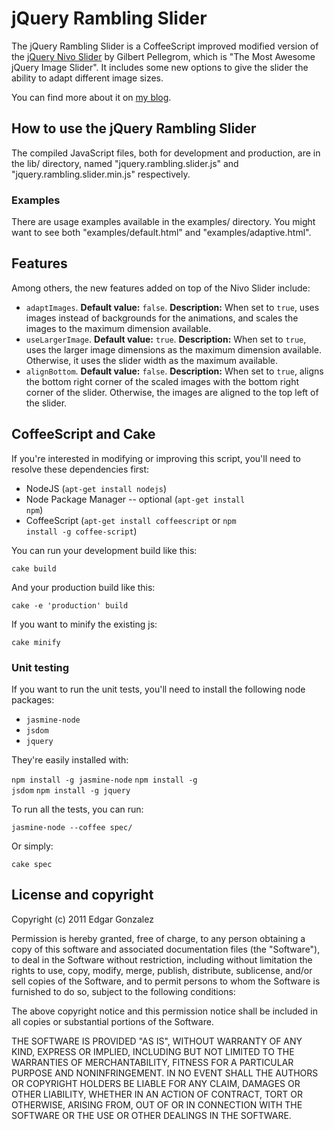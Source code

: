 # jQuery Rambling Slider

The jQuery Rambling Slider is a CoffeeScript improved modified version of the [jQuery Nivo Slider](http://github.com/gilbitron/Nivo-Slider) by Gilbert Pellegrom, which is "The Most Awesome jQuery Image Slider".
It includes some new options to give the slider the ability to adapt different image sizes.

You can find more about it on [my blog](http://ramblinglabs.com).

## How to use the jQuery Rambling Slider

The compiled JavaScript files, both for development and production, are in the lib/ directory, named "jquery.rambling.slider.js" and "jquery.rambling.slider.min.js" respectively.

### Examples

There are usage examples available in the examples/ directory.
You might want to see both "examples/default.html" and "examples/adaptive.html".

## Features

Among others, the new features added on top of the Nivo Slider include:

* <code>adaptImages</code>. __Default value:__ <code>false</code>. __Description:__ When set to <code>true</code>, uses images instead of backgrounds for the animations, and scales the images to the maximum dimension available.
* <code>useLargerImage</code>. __Default value:__ <code>true</code>. __Description:__ When set to <code>true</code>, uses the larger image dimensions as the maximum dimension available. Otherwise, it uses the slider width as the maximum available.
* <code>alignBottom</code>. __Default value:__ <code>false</code>. __Description:__ When set to <code>true</code>, aligns the bottom right corner of the scaled images with the bottom right corner of the slider. Otherwise, the images are aligned to the top left of the slider.

## CoffeeScript and Cake

If you're interested in modifying or improving this script, you'll need to resolve these dependencies first:

* NodeJS (<code>apt-get install nodejs</code>)
* Node Package Manager -- optional (<code>apt-get install npm</code>)
* CoffeeScript (<code>apt-get install coffeescript</code> or <code>npm install -g coffee-script</code>)

You can run your development build like this:

<code>cake build</code>

And your production build like this:

<code>cake -e 'production' build</code>

If you want to minify the existing js:

<code>cake minify</code>

### Unit testing

If you want to run the unit tests, you'll need to install the following node packages:
* <code>jasmine-node</code>
* <code>jsdom</code>
* <code>jquery</code>

They're easily installed with:

<code>npm install -g jasmine-node</code>
<code>npm install -g jsdom</code>
<code>npm install -g jquery</code>

To run all the tests, you can run:

<code>jasmine-node --coffee spec/</code>

Or simply:

<code>cake spec</code>

## License and copyright

Copyright (c) 2011 Edgar Gonzalez

Permission is hereby granted, free of charge, to any person obtaining a copy of this software and associated documentation files (the "Software"), to deal in the Software without restriction, including without limitation the rights to use, copy, modify, merge, publish, distribute, sublicense, and/or sell copies of the Software, and to permit persons to whom the Software is furnished to do so, subject to the following conditions:

The above copyright notice and this permission notice shall be included in all copies or substantial portions of the Software.

THE SOFTWARE IS PROVIDED "AS IS", WITHOUT WARRANTY OF ANY KIND, EXPRESS OR IMPLIED, INCLUDING BUT NOT LIMITED TO THE WARRANTIES OF MERCHANTABILITY, FITNESS FOR A PARTICULAR PURPOSE AND NONINFRINGEMENT. IN NO EVENT SHALL THE AUTHORS OR COPYRIGHT HOLDERS BE LIABLE FOR ANY CLAIM, DAMAGES OR OTHER LIABILITY, WHETHER IN AN ACTION OF CONTRACT, TORT OR OTHERWISE, ARISING FROM, OUT OF OR IN CONNECTION WITH THE SOFTWARE OR THE USE OR OTHER DEALINGS IN THE SOFTWARE.
